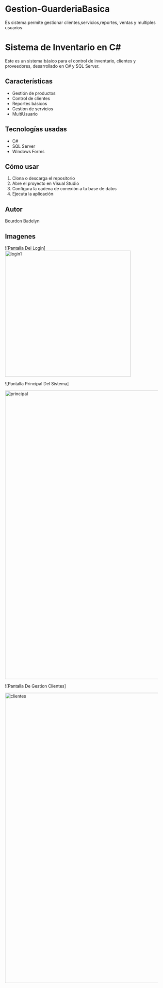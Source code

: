# Gestion-GuarderiaBasica
Es sistema permite gestionar clientes,servicios,reportes, ventas  y multiples usuarios

# Sistema de Inventario en C#

Este es un sistema básico para el control de inventario, clientes y proveedores, desarrollado en C# y SQL Server.

## Características
- Gestión de productos
- Control de clientes
- Reportes básicos
- Gestion de servicios
- MultiUsuario

## Tecnologías usadas
- C#
- SQL Server
- Windows Forms

## Cómo usar
1. Clona o descarga el repositorio
2. Abre el proyecto en Visual Studio
3. Configura la cadena de conexión a tu base de datos
4. Ejecuta la aplicación

## Autor
Bourdon Badelyn

## Imagenes 
![Pantalla Del Login]
<img width="414" alt="login1" src="https://github.com/user-attachments/assets/13ceb5a7-f9b8-4692-b6a2-600157cce5cc" />

![Pantalla Principal Del Sistema]

<img width="947" alt="principal" src="https://github.com/user-attachments/assets/fc51d9a4-ab94-41de-b2e2-eccc80a7d655" />


![Pantalla De Gestion Clientes]

<img width="952" alt="clientes" src="https://github.com/user-attachments/assets/3c8ea53c-213f-4bba-894e-d5075fa85c57" />


